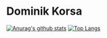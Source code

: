 # Dominik Korsa
[![Anurag's github stats](https://github-readme-stats.vercel.app/api?username=dominik-korsa&theme=dracula)](https://github.com/anuraghazra/github-readme-stats)
[![Top Langs](https://github-readme-stats.vercel.app/api/top-langs/?username=dominik-korsa)](https://github.com/anuraghazra/github-readme-stats)
